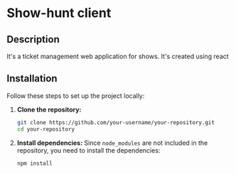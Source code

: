 # Show-hunt client

## Description

It's a ticket management web application for shows. It's created using react


## Installation

Follow these steps to set up the project locally:

1. **Clone the repository:**
    ```bash
    git clone https://github.com/your-username/your-repository.git
    cd your-repository
    ```

2. **Install dependencies:**
    Since `node_modules` are not included in the repository, you need to install the dependencies:
    ```bash
    npm install
    ```